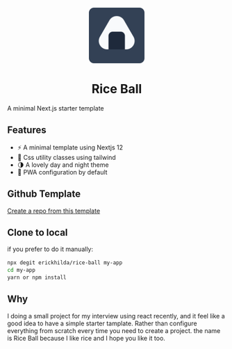 <p align="center">
  <img src="public/rice-ball.svg" height="128">
  <h1 align="center">Rice Ball</h1>
</p>

<p>A minimal Next.js starter template</p>

## Features

- ⚡️ A minimal template using Nextjs 12
- 🎨 Css utility classes using tailwind
- 🌗 A lovely day and night theme
- 📲 PWA configuration by default

## Github Template

[Create a repo from this template](https://github.com/erickhilda/rice-ball/generate)

## Clone to local

if you prefer to do it manually:

```bash
npx degit erickhilda/rice-ball my-app
cd my-app
yarn or npm install
```

## Why

I doing a small project for my interview using react recently, and it feel like a good idea to have a simple starter tamplate. Rather than configure everything from scratch every time you need to create a project.
the name is Rice Ball because I like rice and I hope you like it too.
